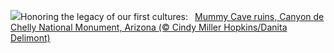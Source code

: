 ![](https://www.bing.com/th?id=OHR.MummyCaveRuins_EN-US0871963100_UHD.jpg&w=1000)Honoring the legacy of our first cultures:&nbsp;&ensp;[Mummy Cave ruins, Canyon de Chelly National Monument, Arizona (© Cindy Miller Hopkins/Danita Delimont)](https://www.bing.com/th?id=OHR.MummyCaveRuins_EN-US0871963100_UHD.jpg)
<br><br/>
